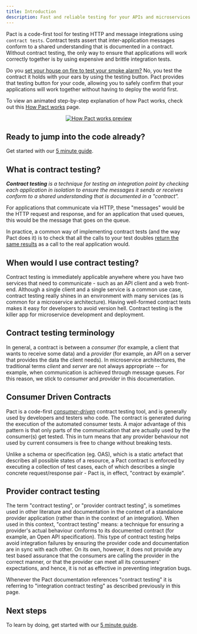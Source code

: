 ```yaml
---
title: Introduction
description: Fast and reliable testing for your APIs and microservices during development. Safety during deployment.
---
```


Pact is a code-first tool for testing HTTP and message integrations using `contract tests`. Contract tests assert that inter-application messages conform to a shared understanding that is documented in a contract. Without contract testing, the only way to ensure that applications will work correctly together is by using expensive and brittle integration tests.

Do you [set your house on fire to test your smoke alarm?](https://dius.com.au/2014/05/19/simplifying-micro-service-testing-with-pacts/) No, you test the contract it holds with your ears by using the testing button. Pact provides that testing button for your code, allowing you to safely confirm that your applications will work together without having to deploy the world first.

To view an animated step-by-step explanation of how Pact works, check out this [How Pact works](https://pactflow.io/how-pact-works?utm_source=ossdocs&utm_campaign=getting_started) page.

<div align="center">
  <a href="https://pactflow.io/how-pact-works?utm_source=ossdocs&utm_campaign=getting_started">
    <img src="/img/how-pact-works-preview.gif" alt="How Pact works preview"></img>
  </a>
</div>

## Ready to jump into the code already?

Get started with our [5 minute guide](5-minute-getting-started-guide.md).


## What is contract testing?

_**Contract testing** is a technique for testing an integration point by checking each application in isolation to ensure the messages it sends or receives conform to a shared understanding that is documented in a "contract"._

For applications that communicate via HTTP, these "messages" would be the HTTP request and response, and for an application that used queues, this would be the message that goes on the queue.

In practice, a common way of implementing contract tests \(and the way Pact does it\) is to check that all the calls to your test doubles [return the same results](https://martinfowler.com/bliki/ContractTest.html) as a call to the real application would.

## When would I use contract testing?

Contract testing is immediately applicable anywhere where you have two services that need to communicate - such as an API client and a web front-end. Although a single client and a single service is a common use case, contract testing really shines in an environment with many services \(as is common for a microservice architecture\). Having well-formed contract tests makes it easy for developers to avoid version hell. Contract testing is the killer app for microservice development and deployment.

## Contract testing terminology

In general, a contract is between a _consumer_ \(for example, a client that wants to receive some data\) and a _provider_ \(for example, an API on a server that provides the data the client needs\). In microservice architectures, the traditional terms _client_ and _server_ are not always appropriate -- for example, when communication is achieved through message queues. For this reason, we stick to _consumer_ and _provider_ in this documentation.

## Consumer Driven Contracts

Pact is a code-first [_consumer-driven_](http://martinfowler.com/articles/consumerDrivenContracts.html) contract testing tool, and is generally used by developers and testers who code. The contract is generated during the execution of the automated consumer tests. A major advantage of this pattern is that only parts of the communication that are actually used by the consumer\(s\) get tested. This in turn means that any provider behaviour not used by current consumers is free to change without breaking tests.

Unlike a schema or specification \(eg. OAS\), which is a static artefact that describes all possible states of a resource, a Pact contract is enforced by executing a collection of test cases, each of which describes a single concrete request/response pair - Pact is, in effect, "contract by example".

## Provider contract testing

The term "contract testing", or "provider contract testing", is sometimes used in other literature and documentation in the context of a standalone provider application (rather than in the context of an integration). When used in this context, "contract testing" means: a technique for ensuring a provider's actual behaviour conforms to its documented contract (for example, an Open API specification). This type of contract testing helps avoid integration failures by ensuring the provider code and documentation are in sync with each other. On its own, however, it does not provide any test based assurance that the consumers are calling the provider in the correct manner, or that the provider can meet all its consumers' expectations, and hence, it is not as effective in preventing integration bugs.

Whenever the Pact documentation references "contract testing" it is referring to "integration contract testing" as described previously in this page.

## Next steps

To learn by doing, get started with our [5 minute guide](5-minute-getting-started-guide.md).

